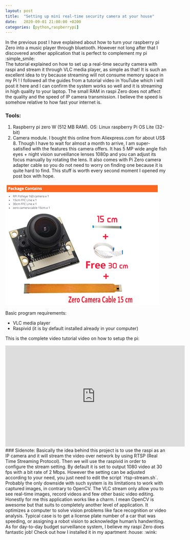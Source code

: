 ```yaml
---
layout: post
title:  "Setting up mini real-time security camera at your house"
date:   2020-09-01 21:00:00 +0200
categories: [python,raspberrypi]
---
```


 In the previous post I have explained about how to turn your raspberry pi Zero into a music player through bluetooth. However not long after that I discovered another application that is perfect to complement my pi :simple_smile:
 <br/>The tutorial explained on how to set up a real-time security camera with raspi and stream it through VLC media player, as simple as that! It is such an excellent idea to try because streaming will not consume memory space in my Pi !
 I followed all the guides from a tutorial video in YouTube which i will post it here and I can confirm the system works so well and it is streaming in high quality to your laptop. The small RAM in raspi Zero does not affect the quality and the speed of IP camera transmission. I believe the speed is somehow relative to how fast your internet is.

### Tools:
1. Raspberry pi zero W (512 MB RAM). OS: Linux raspberry Pi OS Lite (32-bit)
2. Camera module. I bought this online from Aliexpress.com for about US$ 8.
Though I have to wait for almost a month to arrive, I am super-satisfied with the features this camera offers. It has 5 MP wide angle fish eyes + night vision surveillance lenses 1080p and you can adjust its focus manually by rotating the lens. It also comes with Pi Zero camera adapter cable so you do not need to worry on finding one because it is quite hard to find. This stuff is worth every second moment I opened my post box with hope. 

![Raspberry pi camera module 5MP Wide Angle](https://raw.githubusercontent.com/berthaamelia/blog/master/images/PiZero_camera.png)

Basic program requirements:
- VLC media player
- Raspivid (it is by default installed already in your computer)

This is the complete video tutorial video on how to setup the pi:

<iframe width="560" height="315" src="https://www.youtube.com/embed/JeFs6Mx08Yo" frameborder="0" allow="accelerometer; autoplay; encrypted-media; gyroscope; picture-in-picture" allowfullscreen></iframe>

<br/>
### Sidenote:
Basically the idea behind this project is to use the raspi as an IP camera and it will stream the video over network by using RTSP (Real Time Streaming Protocol). Then we will use the raspivid in order to configure the stream setting.
By default it is set to output 1080 video at 30 fps with a bit rate of 2 Mbps. However the setting can be adjusted according to your need, you just need to edit the script `rtsp-stream.sh`.
<br/>Probably the only downside with such system is its limitations to work with captured images, in contrary to OpenCV. The VLC stream only allow you to see real-time images, record videos and few other basic video editing.
Honestly for me this application works like a charm. I mean OpenCV is awesome but that suits to completely another level of application. It optimizes a computer to solve vision problems like face recognition or video analysis. Typical case is to get a license plate number of a car that was speeding, or assigning a robot vision to acknowledge human’s handwriting. As for day-to-day budget surveillance system, I believe my raspi Zero does fantastic job! Check out how I installed it in my apartment :house: :wink: